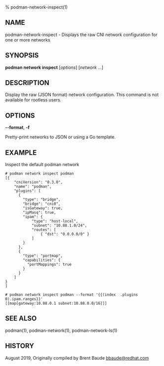 % podman-network-inspect(1)

## NAME
podman\-network\-inspect - Displays the raw CNI network configuration for one or more networks

## SYNOPSIS
**podman network inspect** [*options*] [*network* ...]

## DESCRIPTION
Display the raw (JSON format) network configuration. This command is not available for rootless users.

## OPTIONS
**--format**, **-f**

Pretty-print networks to JSON or using a Go template.

## EXAMPLE

Inspect the default podman network

```
# podman network inspect podman
[{
    "cniVersion": "0.3.0",
    "name": "podman",
    "plugins": [
      {
        "type": "bridge",
        "bridge": "cni0",
        "isGateway": true,
        "ipMasq": true,
        "ipam": {
            "type": "host-local",
            "subnet": "10.88.1.0/24",
            "routes": [
                { "dst": "0.0.0.0/0" }
            ]
        }
      },
      {
        "type": "portmap",
        "capabilities": {
          "portMappings": true
        }
      }
    ]
}
]
```

```
# podman network inspect podman --format '{{(index  .plugins  0).ipam.ranges}}'
[[map[gateway:10.88.0.1 subnet:10.88.0.0/16]]]
```

## SEE ALSO
podman(1), podman-network(1), podman-network-ls(1)

## HISTORY
August 2019, Originally compiled by Brent Baude <bbaude@redhat.com>
